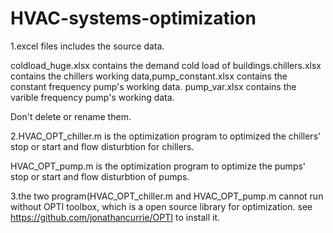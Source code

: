 # HVAC-systems-optimization
1.excel files includes the source data. 

coldload_huge.xlsx contains the demand cold load of buildings.chillers.xlsx contains the chillers working data,pump_constant.xlsx contains the constant frequency pump's working data. pump_var.xlsx contains the varible frequency pump's working data.

Don't delete or rename them.

2.HVAC_OPT_chiller.m is the optimization program to optimized the chillers' stop or start and flow disturbtion for chillers.

HVAC_OPT_pump.m is the optimization program to optimize the pumps' stop or start and flow disturbtion of pumps.

3.the two program(HVAC_OPT_chiller.m and HVAC_OPT_pump.m cannot run without OPTI toolbox, which is a open source library for optimization. see https://github.com/jonathancurrie/OPTI  to install it.
